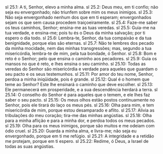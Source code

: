 sl 25.1: A ti, Senhor, elevo a minha alma.
sl 25.2: Deus meu, em ti confio; não seja eu envergonhado; não triunfem sobre mim os meus inimigos.
sl 25.3: Não seja envergonhado nenhum dos que em ti esperam; envergonhados sejam os que sem causa procedem traiçoeiramente.
sl 25.4: Faze-me saber os teus caminhos, Senhor; ensina-me as tuas veredas.
sl 25.5: Guia-me na tua verdade, e ensina-me; pois tu és o Deus da minha salvação; por ti espero o dia todo.
sl 25.6: Lembra-te, Senhor, da tua compaixão e da tua benignidade, porque elas são eternas.
sl 25.7: Não te lembres dos pecado da minha mocidade, nem das minhas transgressões; mas, segundo a tua misericórdia, lembra-te de mim, pela tua bondade, ó Senhor.
sl 25.8: Bom e reto é o Senhor; pelo que ensina o caminho aos pecadores.
sl 25.9: Guia os mansos no que é reto, e lhes ensina o seu caminho.
sl 25.10: Todas as veredas do Senhor são misericórdia e verdade para aqueles que guardam o seu pacto e os seus testemunhos.
sl 25.11: Por amor do teu nome, Senhor, perdoa a minha iniqüidade, pois é grande.
sl 25.12: Qual é o homem que teme ao Senhor? Este lhe ensinará o caminho que deve escolher.
sl 25.13: Ele permanecerá em prosperidade, e a sua descendência herdará a terra.
sl 25.14: O conselho do Senhor é para aqueles que o temem, e ele lhes faz saber o seu pacto.
sl 25.15: Os meus olhos estão postos continuamente no Senhor, pois ele tirará do laço os meus pés.
sl 25.16: Olha para mim, e tem misericórdia de mim, porque estou desamparado e aflito.
sl 25.17: Alivia as tribulações do meu coração; tira-me das minhas angústias.
sl 25.18: Olha para a minha aflição e para a minha dor, e perdoa todos os meus pecados.
sl 25.19: Olha para os meus inimigos, porque são muitos e me odeiam com ódio cruel.
sl 25.20: Guarda a minha alma, e livra-me; não seja eu envergonhado, porque em ti me refúgio.
sl 25.21: A integridade e a retidão me protejam, porque em ti espero.
sl 25.22: Redime, ó Deus, a Israel de todas as suas angústias.

